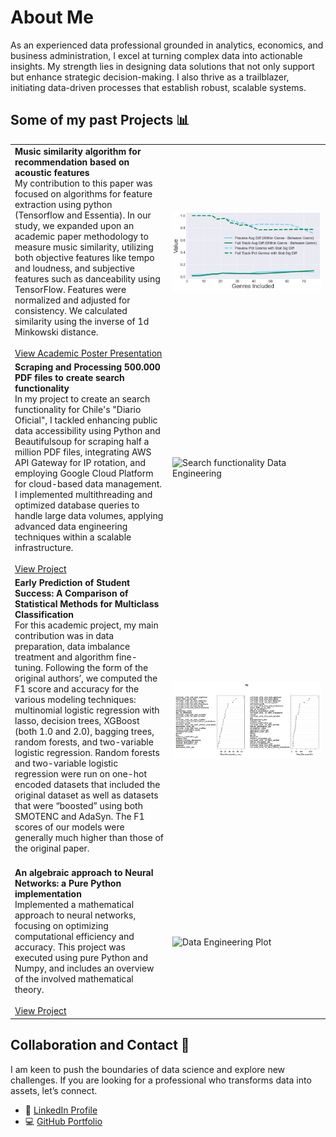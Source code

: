 # About Me

As an experienced data professional grounded in analytics, economics, and business administration, I excel at turning complex data into actionable insights. My strength lies in designing data solutions that not only support but enhance strategic decision-making. I also thrive as a trailblazer, initiating data-driven processes that establish robust, scalable systems.

## Some of my past Projects 📊

<table>
<tr>
    <td width="50%">
        <strong>Music similarity algorithm for recommendation based on acoustic features</strong><br>
        My contribution to this paper was focused on algorithms for feature extraction using python (Tensorflow and Essentia). In our study, we expanded upon an academic paper methodology to measure music similarity, utilizing both objective features like tempo and loudness, and subjective features such as danceability using TensorFlow. Features were normalized and adjusted for consistency. We calculated similarity using the inverse of 1d Minkowski distance. 
        <br><br>
        <a href="https://www.figma.com/file/W2l7KDVxlCFzcARUqK5Iko/team115poster?type=design&node-id=0%3A1&mode=design&t=9kjuIhUxwZtMyzn3-1">View Academic Poster Presentation</a>
    </td>
    <td width="50%">
        <img src="https://github.com/nkriman/music_similarity_project/blob/main/image%201.png" alt="Data Visualization Plot">
    </td>
</tr>
<tr>
    <td width="50%">
        <strong>Scraping and Processing 500.000 PDF files to create search functionality</strong><br>
In my project to create an search functionality for Chile's "Diario Oficial", I tackled enhancing public data accessibility using Python and Beautifulsoup for scraping half a million PDF files, integrating AWS API Gateway for IP rotation, and employing Google Cloud Platform for cloud-based data management. I implemented multithreading and optimized database queries to handle large data volumes, applying advanced data engineering techniques within a scalable infrastructure.        <br><br>
        <a href="https://github.com/nkriman/public-diario-oficial-scraper/tree/main">View Project</a>
    </td>
    <td width="50%">
        <img src="https://cdn-images-1.medium.com/max/800/1*6IXhb3CcJPTU9NXjKO158g.png" alt="Search functionality Data Engineering">
    </td>
</tr>
<tr>
    <td width="50%">
        <strong>Early Prediction of Student Success: A Comparison of Statistical Methods for Multiclass Classification</strong><br>
        For this academic project, my main contribution was in data preparation, data imbalance treatment and algorithm fine-tuning. Following the form of the original authors’, we computed the F1 score and accuracy for the various modeling techniques: multinomial logistic regression with lasso, decision trees, XGBoost (both 1.0 and 2.0), bagging trees, random forests, and two-variable logistic regression. Random forests and two-variable logistic regression were run on one-hot encoded datasets that included the original dataset as well as datasets that were “boosted” using both SMOTENC and AdaSyn.  The F1 scores of our models were generally much higher than those of the original paper.
        <br><br>
        <a></a>
    </td>
    <td width="50%">
        <img src="https://github.com/nkriman/music_similarity_project/blob/main/Imagen%201.png" alt="Data Engineering Plot">
    </td>
</tr>
<tr>
    <td width="50%">
        <strong>An algebraic approach to Neural Networks: a Pure Python implementation</strong><br>
        Implemented a mathematical approach to neural networks, focusing on optimizing computational efficiency and accuracy. This project was executed using pure Python and Numpy, and includes an overview of the involved mathematical theory.
        <br><br>
        <a href="https://github.com/nkriman/CS6040-extracredit/blob/main/neural%20network.ipynb">View Project</a>
    </td>
    <td width="50%">
        <img src="https://github.com/nkriman/music_similarity_project/blob/main/Screenshot%202024-04-22%20at%2010-11-45%20CS6040-extracredit_neural%20network.ipynb%20at%20main%20%C2%B7%20nkriman_CS6040-extracredit.png" alt="Data Engineering Plot">
    </td>
</tr>
</table>





## Collaboration and Contact 🤝

I am keen to push the boundaries of data science and explore new challenges. If you are looking for a professional who transforms data into assets, let’s connect.

- 💼 [LinkedIn Profile](https://www.linkedin.com/nkriman)
- 💻 [GitHub Portfolio](https://github.com/nkriman)

